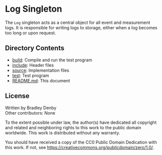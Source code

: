 # Log Singleton

The `Log` singleton acts as a central object for all event and measurement logs.
It is responsible for writing logs to storage, either when a log becomes too
long or upon request.

## Directory Contents

* [build](build/README.md): Compile and run the test program
* [include](include/Log.hpp): Header files
* [source](source/Log.cpp): Implementation files
* [test](test/test-log.cpp): Test program
* [README.md](README.md): This document

## License

Written by Bradley Denby  
Other contributors: None

To the extent possible under law, the author(s) have dedicated all copyright and
related and neighboring rights to this work to the public domain worldwide. This
work is distributed without any warranty.

You should have received a copy of the CC0 Public Domain Dedication with this
work. If not, see <https://creativecommons.org/publicdomain/zero/1.0/>.
